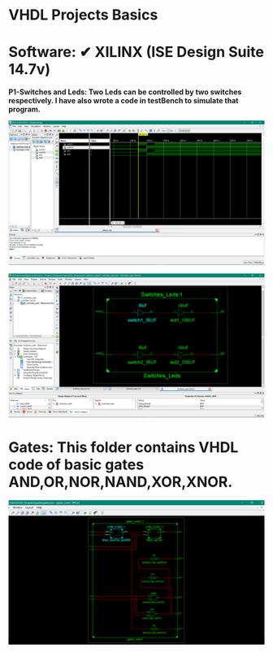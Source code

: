 # VHDL Projects Basics 


# Software:  ✔ XILINX (ISE Design Suite 14.7v)

**P1-Switches and Leds: Two Leds can be controlled by two switches respectively. I have also wrote a code in testBench to simulate that program.**

![image](https://github.com/joydipdutta001/vhdl/blob/master/ScreenShots_of_P1/Screenshot%201.png)

![image](https://github.com/joydipdutta001/vhdl/blob/master/ScreenShots_of_P1/Screenshot%203.png)



# Gates: This folder contains VHDL code of basic gates AND,OR,NOR,NAND,XOR,XNOR.


![image](https://github.com/joydipdutta001/vhdl/blob/master/ScreenShots_of_gates/Screenshot%20(101).png)


